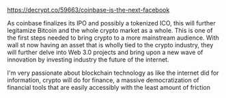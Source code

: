 https://decrypt.co/59663/coinbase-is-the-next-facebook

As coinbase finalizes its IPO and possibly a tokenized ICO, this will further legitamize Bitcoin and the whole crypto market as a whole. This is one of the first steps needed to bring crypto to a more
mainstream audience. With wall st now having an asset that is wholly tied to the crypto industry, they will further delve into Web 3.0 projects and bring upon a new wave of innovation by investing industry
the future of the internet.

I'm very passionate about blockchain technology as like the internet did for information, crypto will do for finance, a massive democratization of financial tools that are easily accessibly with the least amount of friction
